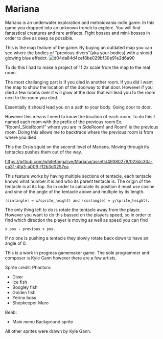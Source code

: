 # Mariana
Mariana is an underwater exploration and metroidvania indie game. In this game you dropped into an unknown trench to explore. You will find fantastical creatures and rare artifacts. Fight bosses and mini-bosses in order to dive as deep as possible.

This is the map feature of the game. By buying an outdated map you can see where the bodies of "previous divers"(aka your bodies) with a sinoid glowing blue effedct.
![d04da84d4cef8be029bf30e91e2d6a90](https://github.com/whitefangalive/Mariana/assets/49380278/58b8cc0a-6831-4b0b-b5c2-ff35f4d57cd9)

To do this I had to make a project of 11.2x scale from the map to the real room.


The most challanging part is if you died in another room. If you did I want the map to show the location of the doorway to that door. However if you died a few rooms over it will glow at the door that will lead you to the room next to the room you died.


Essentially it should lead you on a path to your body. Going door to door.


However this means I need to know the location of each room. To do this I named each room with the prefix of the previous room Ex. "Room1_SideRoom1" where you are in SideRoom1 and Room1 is the previous room. Doing this allows me to backtrace where the previous room is from where you died.




This the Orsis squid on the second level of Mariana. Moving through its tentacles pushes them out of the way.

https://github.com/whitefangalive/Mariana/assets/49380278/023dc30a-ca31-4fa3-a009-ff2b3d0257ca


This feature works by having multiple sections of tentacle, each tentacle knows what number it is and who its parent tentacle is. The origin of the tentacle is at its top. So in order to calculate its position it must use cosine and sine of the angle of the tentacle above and multiple by its length. 
```
(sin(angle) = x/sprite_height) and (cos(angle) = y/sprite_height).
```

The only thing left to do is rotate the tentacle away from the player. However you want to do this bassed on the players speed, so in order to find which direction the player is moving as well as speed you can find 
```
x pos - previous x pos.
```

If no one is pushing a tentacle they slowly rotate back down to have an angle of 0.


This is a work in progress gamemaker game. The sole programmer and composer is Kyle Gann however there are a few artists.


Sprite credit:
Phantom:
 - Diver
 - Ice fish
 - Boogley fish
 - Golden fish
 - Yerino boss
 - Shopkeeper Muro

Beab:
- Main menu Background sprite


All other sprites were drawn by Kyle Gann.
